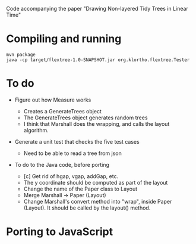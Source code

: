 Code accompanying the paper "Drawing Non-layered Tidy Trees in Linear Time"


# Compiling and running

```
mvn package
java -cp target/flextree-1.0-SNAPSHOT.jar org.klortho.flextree.Tester
```


# To do

* Figure out how Measure works
    * Creates a GenerateTrees object
    * The GenerateTrees object generates random trees
    * I think that Marshall does the wrapping, and calls the layout algorithm.

* Generate a unit test that checks the five test cases
    * Need to be able to read a tree from json

* To do to the Java code, before porting
    * [c] Get rid of hgap, vgap, addGap, etc.
    * The y coordinate should be computed as part of the layout
    * Change the name of the Paper class to Layout
    * Merge Marshall -> Paper (Layout)
    * Change Marshall's convert method into "wrap", inside Paper (Layout). It should
      be called by the layout() method.

# Porting to JavaScript



